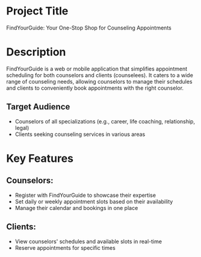 # Project Title

FindYourGuide: Your One-Stop Shop for Counseling Appointments

# Description

FindYourGuide is a web or mobile application that simplifies appointment scheduling for both counselors and clients (counselees). It caters to a wide range of counseling needs, allowing counselors to manage their schedules and clients to conveniently book appointments with the right counselor.

## Target Audience

- Counselors of all specializations (e.g., career, life coaching, relationship, legal)
- Clients seeking counseling services in various areas

# Key Features
## Counselors:

- Register with FindYourGuide to showcase their expertise
- Set daily or weekly appointment slots based on their availability
- Manage their calendar and bookings in one place

## Clients:

- View counselors' schedules and available slots in real-time
- Reserve appointments for specific times

